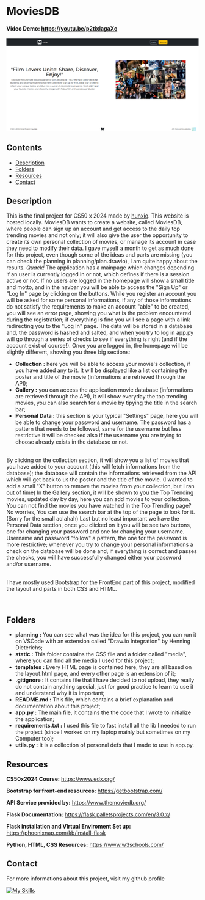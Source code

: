 # MoviesDB
#### Video Demo:  <https://youtu.be/p2tixlagaXc>

<img src="static/media/web-project-front-page.png">

## Contents
- [Description](#description)
- [Folders](#folders)
- [Resources](#resources)
- [Contact](#contact)

## Description
This is the final project for CS50 x 2024 made by <a href="https://www.github.com/hunxio/">hunxio</a>.
This website is hosted locally.
MoviesDB wants to create a website, called MoviesDB, where people can sign up an account
and get access to the daily top trending movies and not only; it will also give the user the opportunity to create
its own personal collection of movies, or manage its account in case they need to modify their data.
I gave myself a month to get as much done for this project, even though some of the ideas and parts are missing (you can check the planning in planning/plan.drawio),
I am quite happy about the results. *Quack!*
The application has a mainpage which changes depending if an user is currently logged in or not, which defines if there is a session active or not. If no users are logged in
the homepage will show a small title and motto, and in the navbar you will be able to access the "Sign Up" or "Log In" page by clicking on the buttons. While you register an
account you will be asked for some personal informations, if any of those informations do not satisfy the requirements to make an account "able" to be created, you will see
an error page, showing you what is the problem encountered during the registration; if everything is fine you will see a page with a link redirecting you to the "Log In" page.
The data will be stored in a database and, the password is hashed and salted, and when you try to log in app.py will go through a series of checks to see if everything is right
(and if the account exist of course!). Once you are logged in, the homepage will be slightly different, showing you three big sections:
- <b>Collection :</b> here you will be able to access your movie's collection, if you have added any to it. It will be displayed like a list containing the poster and title of the movie (informations are retrieved through the API);
- <b>Gallery :</b> you can access the application movie database (informations are retrieved through the API), it will show everyday the top trending movies, you can also search for a movie by tipying the title in the search bar;
- <b>Personal Data :</b> this section is your typical "Settings" page, here you will be able to change your password and username. The password has a pattern that needs to be followed, same for the username but less restrictive it will be checked also if the username you are trying to choose already exists in the database or not.
<br>
By clicking on the collection section, it will show you a list of movies that you have added to your account (this will fetch informations from the database); the database will contain the informations retrieved from the API which will get back to us the poster and the title of the movie. (I wanted to add a small "X" button to remove the movies from your collection, but I ran out of time)
In the Gallery section, it will be shown to you the Top Trending movies, updated day by day, here you can add movies to your collection. You can not find the movies you have watched in the Top Trending page? No worries, You can use the search bar at the top of the page to look for it. (Sorry for the small ad ahah)
Last but no least important we have the Personal Data section, once you clicked on it you will be see two buttons, one for changing your password and one for changing your username. Username and password "follow" a pattern, the one for the password is more
restrictive; whenever you try to change your personal informations a check on the database will be done and, if everything is correct and passes the checks, you will have successfully changed either your password and/or username.
<br>
<br>

I have mostly used Bootstrap for the FrontEnd part of this project, modified the layout and parts in both CSS and HTML.

<br>

## Folders
- <b>planning :</b> You can see what was the idea for this project, you can run it on VSCode with an extension called "Draw.io Integration" by Henning Dieterichs;
- <b>static :</b> This folder contains the CSS file and a folder called "media", where you can find all the media I used for this project;
- <b>templates :</b> Every HTML page is contained here, they are all based on the layout.html page, and every other page is an extension of it;
- <b>.gitignore :</b> It contains file that I have decided to not upload, they really do not contain anything special, just for good practice to learn to use it and understand why it is important;
- <b>README.md :</b> This file, which contains a brief explanation and documentation about this project;
- <b>app.py :</b> The main file, it contains the the code that I wrote to initialize the application;
- <b>requirements.txt :</b> I used this file to fast install all the lib I needed to run the project (since I worked on my laptop mainly but sometimes on my Computer too);
- <b>utils.py :</b> It is a collection of personal defs that I made to use in app.py.

  
## Resources

<b>CS50x2024 Course:</b>
https://www.edx.org/

<b>Bootstrap for front-end resources:</b>
https://getbootstrap.com/

<b>API Service provided by:</b>
https://www.themoviedb.org/

<b>Flask Documentation:</b>
https://flask.palletsprojects.com/en/3.0.x/

<b> Flask installation and Virtual Enviroment Set up:</b>
https://phoenixnap.com/kb/install-flask

<b>Python, HTML, CSS Resources:</b>
https://www.w3schools.com/

## Contact

For more informations about this project, visit my github profile 

[![My Skills](https://skillicons.dev/icons?i=github)](https://github.com/hunxio)
